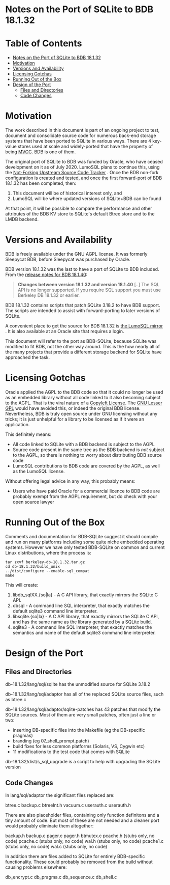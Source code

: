 <!-- Copyright 2020 The LumoSQL Authors, see LICENSES/MIT -->

<!-- SPDX-License-Identifier: MIT -->
<!-- SPDX-FileCopyrightText: 2020 The LumoSQL Authors -->
<!-- SPDX-ArtifactOfProjectName: LumoSQL -->
<!-- SPDX-FileType: Documentation -->
<!-- SPDX-FileComment: Original by Dan Shearer, September 2020 -->

Notes on the Port of SQLite to BDB 18.1.32
==========================================


Table of Contents
=================

   * [Notes on the Port of SQLite to BDB 18.1.32](#notes-on-the-port-of-sqlite-to-bdb-18132)
   * [Motivation](#motivation)
   * [Versions and Availability](#versions-and-availability)
   * [Licensing Gotchas](#licensing-gotchas)
   * [Running Out of the Box](#running-out-of-the-box)
   * [Design of the Port](#design-of-the-port)
      * [Files and Directories](#files-and-directories)
      * [Code Changes](#code-changes)

# Motivation

The work described in this document is part of an ongoing project to test,
document and consolidate source code for numerous back-end storage systems that
have been ported to SQLite in various ways. There are 4 key-value stores used
at scale and widely-ported that have the property of being
[MVCC](https://en.wikipedia.org/wiki/Multiversion_concurrency_control). BDB is
one of them.

The original port of SQLite to BDB was funded by Oracle, who have ceased development
on it as of July 2020. LumoSQL plans to continue this, using the 
[Not-Forking Upstream Source Code Tracker](./lumo-not-forking.md) . Once the BDB non-fork 
configuration is created and tested, and once the first forward-port of BDB 18.1.32 
has been completed, then:

1. This document will be of historical interest only, and
2. LumoSQL will be where updated versions of SQLite+BDB can be found

At that point, it will be possible to compare the performance and other
attributes of the BDB KV store to SQLite's default Btree store and to the LMDB
backend.

# Versions and Availability

BDB is freely available under the GNU AGPL license. It was formerly Sleepycat
BDB, before Sleepycat was purchased by Oracle. 

BDB version 18.1.32 was the last to have a port of SQLite to BDB included. From
the 
[release notes for BDB 18.1.40](https://download.oracle.com/otndocs/products/berkeleydb/html/changelog_18_1_40.html):

> **Changes between version 18.1.32 and version 18.1.40** [..]
> The SQL API is no longer supported. 
> If you require SQL support you must use Berkeley DB 18.1.32 or earlier. 

BDB 18.1.32 contains scripts that patch SQLite 3.18.2 to have BDB support. The scripts are 
intended to assist with forward-porting to later versions of SQLite.

A convenient place to get the source for BDB 18.1.32 is
[the LumoSQL mirror](https://lumosql.org/dist)
.  It is also available at an Oracle site that requires a login. 

This document will refer to the port as BDB-SQLite, because SQLite was modified
to fit BDB, not the other way around. This is the how nearly all of the many
projects that provide a different storage backend for SQLite have approached
the task.

# Licensing Gotchas

Oracle applied the AGPL to the BDB code so that it could no longer be used as
an embedded library without all code linked to it also becoming subject to the
AGPL. That is the viral nature of a 
[Copyleft License](https://en.wikipedia.org/wiki/Viral_license). The 
[GNU Lesser GPL](https://en.wikipedia.org/wiki/GNU_Lesser_General_Public_License) would have 
avoided this, or indeed the original BDB license. Nevertheless, BDB is truly open source under GNU licensing without any tricks; it is just unhelpful for a library to be licensed as if it were an application.

This definitely means:

* All code linked to SQLite with a BDB backend is subject to the AGPL
* Source code present in the same tree as the BDB backend is *not* subject to the AGPL, so there is nothing to worry about distributing BDB source code
* LumoSQL contributions to BDB code are covered by the AGPL, as well as the LumoSQL license.

Without offering legal advice in any way, this probably means:

* Users who have paid Oracle for a commercial licence to BDB code are probably exempt from the AGPL requirement, but do check with your open source lawyer


# Running Out of the Box

Comments and documentation for BDB-SQLite suggest it should compile and run on
many platforms including some quite niche embedded operating systems.  However
we have only tested BDB-SQLite on common and current Linux distributions, where
the process is:

```
tar zxvf berkeley-db-18.1.32.tar.gz
cd db-18.1.32/build_unix
../dist/configure --enable-sql_compat
make
```

This will create:

1. libdb_sqlXX.{so|la} - A C API library, that exactly mirrors the SQLite
   C API.
2. dbsql - A command line SQL interpreter, that exactly matches
   the default sqlite3 command line interpreter.
3. libsqlite.{so|la} - A C API library, that exactly mirrors the SQLite C API,
   and has the same name as the library generated by a SQLite build.
4. sqlite3 - A command line SQL interpreter, that exactly matches the 
   semantics and name of the default sqlite3 command line interpreter.

# Design of the Port

## Files and Directories

db-18.1.32/lang/sql/sqlite has the unmodified source for SQLite 3.18.2

db-18.1.32/lang/sql/adaptor has all of the replaced SQLite source files, 
such as btree.c

db-18.1.32/lang/sql/adaptor/sqlite-patches has 43 patches that modify the SQLite
sources. Most of them are very small patches, often just a line or two:

* inserting DB-specific files into the Makefile (eg the DB-specific pragmas)
* branding (eg 07_shell_prompt.patch)
* build fixes for less common platforms (Solaris, VS, Cygwin etc)
* 11 modifications to the test code that comes with SQLite

db-18.1.32/dist/s_sql_upgrade is a script to help with upgrading the SQLite version

## Code Changes

In lang/sql/adaptor the significant files replaced are:

btree.c
backup.c
btreeInt.h
vacuum.c
userauth.c
userauth.h

There are also placeholder files, containing only function definitons and a
tiny amount of code. But most of these are not needed and a cleaner port would
probably eliminate them altogether:

backup.h
backup.c
pager.c
pager.h
btmutex.c
pcache.h  (stubs only, no code)
pcache.c  (stubs only, no code)
wal.h     (stubs only, no code)
pcache1.c (stubs only, no code)
wal.c     (stubs only, no code)

In addition there are files added to SQLite for entirely BDB-specific functionality. These
could probably be removed from the build without causing problems elsewhere:

db_encrypt.c
db_pragma.c
db_sequence.c
db_shell.c 
